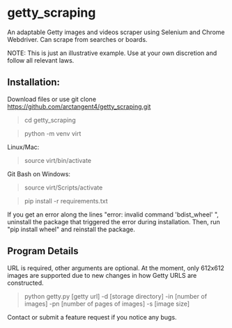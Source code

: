 # getty_scraping
An adaptable Getty images and videos scraper using Selenium and Chrome Webdriver. Can scrape from searches or boards.

NOTE: This is just an illustrative example. Use at your own discretion and follow all relevant laws. 

## Installation:
Download files or use git clone https://github.com/arctangent4/getty_scraping.git

>cd getty_scraping

>python -m venv virt

Linux/Mac:
>source virt/bin/activate
 
Git Bash on Windows:
>source virt/Scripts/activate


>pip install -r requirements.txt

If you get an error along the lines "error: invalid command 'bdist_wheel' ", uninstall the package that triggered
the error during installation. Then, run "pip install wheel" and reinstall the package.


## Program Details
URL is required, other arguments are optional. At the moment, only 612x612 images are supported due to new changes in how Getty URLS are constructed.
>python getty.py [getty url] -d [storage directory] -in [number of images] -pn [number of pages of images] -s [image size]


Contact or submit a feature request if you notice any bugs.
